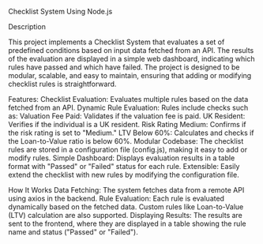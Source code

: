 Checklist System Using Node.js



Description

This project implements a Checklist System that evaluates a set of predefined conditions based on input data fetched from an API. The results of the evaluation are displayed in a simple web dashboard, indicating which rules have passed and which have failed. The project is designed to be modular, scalable, and easy to maintain, ensuring that adding or modifying checklist rules is straightforward.


Features:
Checklist Evaluation: Evaluates multiple rules based on the data fetched from an API.
Dynamic Rule Evaluation: Rules include checks such as:
Valuation Fee Paid: Validates if the valuation fee is paid.
UK Resident: Verifies if the individual is a UK resident.
Risk Rating Medium: Confirms if the risk rating is set to "Medium."
LTV Below 60%: Calculates and checks if the Loan-to-Value ratio is below 60%.
Modular Codebase: The checklist rules are stored in a configuration file (config.js), making it easy to add or modify rules.
Simple Dashboard: Displays evaluation results in a table format with "Passed" or "Failed" status for each rule.
Extensible: Easily extend the checklist with new rules by modifying the configuration file.

How It Works
Data Fetching: The system fetches data from a remote API using axios in the backend.
Rule Evaluation: Each rule is evaluated dynamically based on the fetched data. Custom rules like Loan-to-Value (LTV) calculation are also supported.
Displaying Results: The results are sent to the frontend, where they are displayed in a table showing the rule name and status ("Passed" or "Failed").



